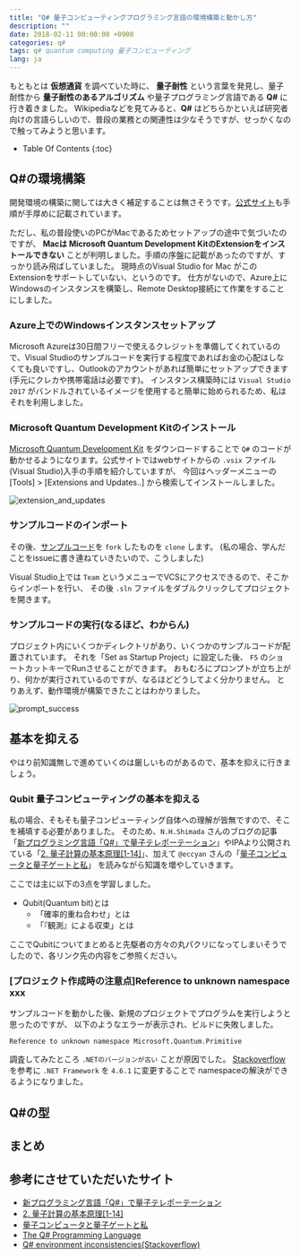 ```yaml
---
title: "Q# 量子コンピューティングプログラミング言語の環境構築と動かし方"
description: ""
date: 2018-02-11 00:00:00 +0900
categories: q#
tags: q# quantum computing 量子コンピューティング
lang: ja
---
```


もともとは **仮想通貨** を調べていた時に、 **量子耐性** という言葉を発見し、量子耐性から **量子耐性のあるアルゴリズム** や量子プログラミング言語である **Q#** に行き着きました。
Wikipediaなどを見てみると、**Q#** はどちらかといえば研究者向けの言語らしいので、普段の業務との関連性は少なそうですが、せっかくなので触ってみようと思います。

* Table Of Contents
{:toc}

## Q#の環境構築
開発環境の構築に関しては大きく補足することは無さそうです。[公式サイト](https://docs.microsoft.com/en-us/quantum/quantum-installconfig?view=qsharp-preview)も手順が手厚めに記載されています。

ただし、私の普段使いのPCがMacであるためセットアップの途中で気づいたのですが、 **Macは Microsoft Quantum Development KitのExtensionをインストールできない** ことが判明しました。手順の序盤に記載があったのですが、すっかり読み飛ばしていました。 現時点のVisual Studio for Mac がこのExtensionをサポートしていない、というのです。
仕方がないので、Azure上にWindowsのインスタンスを構築し、Remote Desktop接続にて作業をすることにしました。

### Azure上でのWindowsインスタンスセットアップ

Microsoft Azureは30日間フリーで使えるクレジットを準備してくれているので、Visual Studioのサンプルコードを実行する程度であればお金の心配はしなくても良いですし、Outlookのアカウントがあれば簡単にセットアップできます(手元にクレカや携帯電話は必要です)。
インスタンス構築時には `Visual Studio 2017` がバンドルされているイメージを使用すると簡単に始められるため、私はそれを利用しました。

### Microsoft Quantum Development Kitのインストール
[Microsoft Quantum Development Kit](https://www.microsoft.com/en-us/quantum/development-kit) をダウンロードすることで `Q#` のコードが動かせるようになります。公式サイトではwebサイトからの `.vsix` ファイル(Visual Studio)入手の手順を紹介していますが、
今回はヘッダーメニューの [Tools] > [Extensions and Updates..] から検索してインストールしました。

![extension_and_updates]({{site.baseurl}}/assets/images/20180211/extension_and_updates.png)

### サンプルコードのインポート
その後、[サンプルコード](https://github.com/microsoft/quantum)を `fork` したものを `clone` します。
(私の場合、学んだことをissueに書き連ねていきたいので、こうしました) 

Visual Studio上では `Team` というメニューでVCSにアクセスできるので、そこからインポートを行い、
その後 `.sln` ファイルをダブルクリックしてプロジェクトを開きます。

### サンプルコードの実行(なるほど、わからん)
プロジェクト内にいくつかディレクトリがあり、いくつかのサンプルコードが配置されています。
それを「Set as Startup Project」に設定した後、 `F5` のショートカットキーでRunさせることができます。
おもむろにプロンプトが立ち上がり、何かが実行されているのですが、なるほどどうしてよく分かりません。
とりあえず、動作環境が構築できたことはわかりました。

![prompt_success]({{site.baseurl}}/assets/images/20180211/prompt_success.png)

## 基本を抑える

やはり前知識無しで進めていくのは厳しいものがあるので、基本を抑えに行きましょう。

### Qubit 量子コンピューティングの基本を抑える
私の場合、そもそも量子コンピューティング自体への理解が皆無ですので、そこを補填する必要がありました。
そのため、`N.H.Shimada` さんのブログの記事「[新プログラミング言語「Q#」で量子テレポーテーション](http://ut25252.hatenablog.com/entry/2017/12/15/222821)」やIPAより公開されている「[2. 量子計算の基本原理[1-14]](https://www.ipa.go.jp/security/enc/quantumcomputers/contents/doc/chap2.pdf)」、加えて `@eccyan` さんの「[量子コンピュータと量子ゲートと私](https://qiita.com/eccyan/items/180fb909a55a59bb4e1b)」 を読みながら知識を増やしていきます。

ここでは主に以下の3点を学習しました。

* Qubit(Quantum bit)とは
    * 「確率的重ね合わせ」とは
    * 「『観測』による収束」とは

ここでQubitについてまとめると先駆者の方々の丸パクリになってしまいそうでしたので、各リンク先の内容をご参照ください。

### [プロジェクト作成時の注意点]Reference to unknown namespace xxx
サンプルコードを動かした後、新規のプロジェクトでプログラムを実行しようと思ったのですが、
以下のようなエラーが表示され、ビルドに失敗しました。

```
Reference to unknown namespace Microsoft.Quantum.Primitive
```

調査してみたところ `.NETのバージョンが古い` ことが原因でした。
[Stackoverflow](https://stackoverflow.com/questions/47910347/q-environment-inconsistencies)を参考に `.NET Framework` を `4.6.1` に変更することで namespaceの解決ができるようになりました。

## Q#の型



## まとめ


## 参考にさせていただいたサイト
* [新プログラミング言語「Q#」で量子テレポーテーション](http://ut25252.hatenablog.com/entry/2017/12/15/222821)
* [2. 量子計算の基本原理[1-14]](https://www.ipa.go.jp/security/enc/quantumcomputers/contents/doc/chap2.pdf)
* [量子コンピュータと量子ゲートと私](https://qiita.com/eccyan/items/180fb909a55a59bb4e1b)
* [The Q# Programming Language](https://docs.microsoft.com/en-us/quantum/quantum-qr-intro?view=qsharp-preview)
* [Q# environment inconsistencies(Stackoverflow)](https://stackoverflow.com/questions/47910347/q-environment-inconsistencies)

